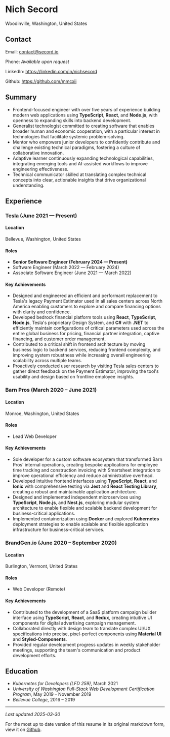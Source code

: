 # Nich Secord

Woodinville, Washington, United States

## Contact

Email: contact@secord.io

Phone: _Available upon request_

LinkedIn: https://linkedin.com/in/nichsecord

Github: https://github.com/mmcxii

## Summary

- Frontend-focused engineer with over five years of experience building modern web applications using **TypeScript**, **React**, and **Node.js**, with openness to expanding skills into backend development.
- Generalist technologist committed to creating software that enables broader human and economic cooperation, with a particular interest in technologies that facilitate systemic problem-solving.
- Mentor who empowers junior developers to confidently contribute and challenge existing technical paradigms, fostering a culture of collaborative innovation.
- Adaptive learner continuously expanding technological capabilities, integrating emerging tools and AI-assisted workflows to improve engineering effectiveness.
- Technical communicator skilled at translating complex technical concepts into clear, actionable insights that drive organizational understanding.

## Experience

### Tesla (June 2021 — Present)

#### Location

Bellevue, Washington, United States

#### Roles

- **Senior Software Engineer (February 2024 — Present)**
- Software Engineer (March 2022 — February 2024)
- Associate Software Engineer (June 2021 — March 2022)

#### Key Achievements

- Designed and engineered an efficient and performant replacement to Tesla's legacy Payment Estimator used in all sales centers across North America enabling customers to explore and compare financing options with clarity and confidence.
- Developed bedrock financial platform tools using **React**, **TypeScript**, **Node.js**, Tesla's proprietary Design System, and **C#** with **.NET** to efficiently maintain configurations of critical parameters used across the entire global business for pricing, financial partner integration, captive financing, and customer order management.
- Contributed to a critical shift in frontend architecture by moving business logic to backend services, reducing frontend complexity, and improving system robustness while increasing overall engineering scalability across multiple teams.
- Proactively conducted user research by visiting Tesla sales centers to gather direct feedback on the Payment Estimator, improving the tool's usability and design based on frontline employee insights.

### Barn Pros (March 2020 – June 2021)

#### Location

Monroe, Washington, United States

#### Roles

- Lead Web Developer

#### Key Achievements

- Sole developer for a custom software ecosystem that transformed Barn Pros' internal operations, creating bespoke applications for employee time tracking and construction invoicing with Smartsheet integration to improve operational efficiency and reduce administrative overhead.
- Developed intuitive frontend interfaces using **TypeScript**, **React**, and **Ionic** with comprehensive testing via **Jest** and **React Testing Library**, creating a robust and maintainable application architecture.
- Designed and implemented independent microservices using **TypeScript**, **Node.js**, and **Nest.js**, exploring modular system architecture to enable flexible and scalable backend development for business-critical applications.
- Implemented containerization using **Docker** and explored **Kubernetes** deployment strategies to enable scalable and flexible application infrastructure for business-critical services.

### BrandGen.io (June 2020 – September 2020)

#### Location

Burlington, Vermont, United States

#### Roles

- Web Developer (Remote)

#### Key Achievements

- Contributed to the development of a SaaS platform campaign builder interface using **TypeScript**, **React**, and **Redux**, creating intuitive UI components for digital advertising campaign management.
- Collaborated directly with design team to translate complex UI/UX specifications into precise, pixel-perfect components using **Material UI** and **Styled-Components**.
- Provided regular development progress updates in weekly stakeholder meetings, supporting the team's communication and product development efforts.

## Education

- _Kubernetes for Developers (LFD 259)_, March 2021
- _University of Washington Full-Stack Web Development Certification Program_, May 2019 – November 2019
- _Bellevue College_, 2016 – 2019

---

_Last updated 2025-03-30_

For the most up to date version of this resume in its original markdown form, view it on [Github](https://github.com/mmcxii/resume/blob/master/resume_public.md).
